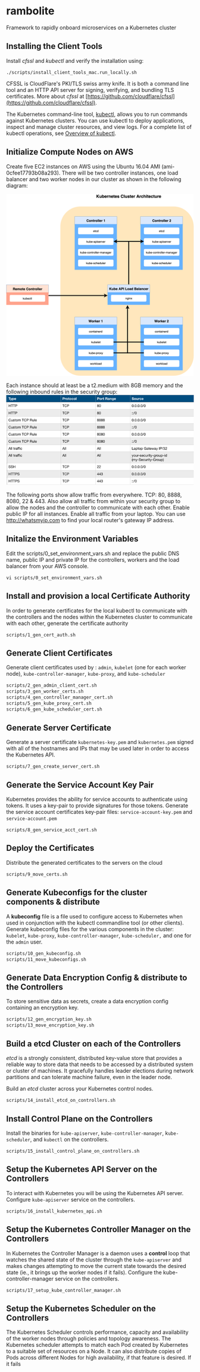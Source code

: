 # rambolite
Framework to rapidly onboard microservices on a Kubernetes cluster

## Installing the Client Tools
Install *cfssl* and *kubectl* and verify the installation using:

    ./scripts/install_client_tools_mac.run_locally.sh

CFSSL is CloudFlare's PKI/TLS swiss army knife. It is both a command line tool and an HTTP API server for signing, verifying, and bundling TLS certificates.  More about *cfssl* at [https://github.com/cloudflare/cfssl](https://github.com/cloudflare/cfssl). 

The Kubernetes command-line tool, [kubectl](https://kubernetes.io/docs/user-guide/kubectl/), allows you to run commands against Kubernetes clusters. You can use kubectl to deploy applications, inspect and manage cluster resources, and view logs. For a complete list of kubectl operations, see [Overview of kubectl](https://kubernetes.io/docs/reference/kubectl/overview/).


## Initialize Compute Nodes on AWS
Create five EC2 instances on AWS using the Ubuntu 16.04 AMI (ami-0cfee17793b08a293).  There will be two controller instances, one load balancer and two worker nodes in our cluster as shown in the following diagram:

![Cluster Architecture](https://github.com/skarlekar/rambolite/blob/master/images/Cluster-architecture.png)



Each instance should at least be a t2.medium with 8GB memory and the following inbound rules in the security group:
![Security Group Inbound Rules](https://github.com/skarlekar/rambolite/blob/master/images/inbound-rules.png)

The following ports show allow traffic from everywhere. TCP: 80, 8888, 8080, 22 & 443.
Also allow all traffic from within your security group to allow the nodes and the controller to communicate with each other. Enable public IP for all instances. Enable all traffic from your laptop. You can use http://whatsmyip.com to find your local router's gateway IP address.

## Initalize the Environment Variables
Edit the scripts/0_set_environment_vars.sh and replace the public DNS name, public IP and private IP for the controllers, workers and the load balancer from your AWS console.

    vi scripts/0_set_environment_vars.sh

## Install and provision a local Certificate Authority
In order to generate certificates for the local kubectl to communicate with the controllers and the nodes within the Kubernetes cluster to communicate with each other, generate the certificate authority

    scripts/1_gen_cert_auth.sh

## Generate Client Certificates
Generate client certificates used by : `admin`, `kubelet` (one for each worker node), `kube-controller-manager`, `kube-proxy`, and `kube-scheduler`

    scripts/2_gen_admin_client_cert.sh
    scripts/3_gen_worker_certs.sh
    scripts/4_gen_controller_manager_cert.sh
    scripts/5_gen_kube_proxy_cert.sh
    scripts/6_gen_kube_scheduler_cert.sh

## Generate Server Certificate
Generate a server certificate `kubernetes-key.pem` and `kubernetes.pem` signed with all of the hostnames and IPs that may be used later in order to access the Kubernetes API.

    scripts/7_gen_create_server_cert.sh


## Generate the Service Account Key Pair
 Kubernetes provides the ability for service accounts to authenticate using tokens. It uses a key-pair to provide signatures for those tokens. Generate the service account certificates  key-pair  files: `service-account-key.pem` and `service-account.pem`

    scripts/8_gen_service_acct_cert.sh

## Deploy the Certificates
Distribute the generated certificates to the servers on the cloud

    scripts/9_move_certs.sh

## Generate Kubeconfigs for the cluster components & distribute
A **kubeconfig** file is a file used to configure access to Kubernetes when used in conjunction with the kubectl commandline tool (or other clients). Generate kubeconfig files for the various components in the cluster: `kubelet`, `kube-proxy`, `kube-controller-manager`, `kube-scheduler,` and one for the `admin` user.

    scripts/10_gen_kubeconfig.sh
    scripts/11_move_kubeconfigs.sh

## Generate Data Encryption Config & distribute to the Controllers
To store sensitive data as secrets, create a data encryption config containing an encryption key.

    scripts/12_gen_encryption_key.sh
    scripts/13_move_encryption_key.sh

## Build a **etcd** Cluster on each of the Controllers
_etcd_ is a strongly consistent, distributed key-value store that provides a reliable way to store data that needs to be accessed by a distributed system or cluster of machines. It gracefully handles leader elections during network partitions and can tolerate machine failure, even in the leader node.

Build an *etcd* cluster across your Kubernetes control nodes.

    scripts/14_install_etcd_on_controllers.sh

## Install Control Plane on the Controllers
Install the binaries for `kube-apiserver`, `kube-controller-manager`, k`ube-scheduler`,  and `kubectl` on the controllers.

    scripts/15_install_control_plane_on_controllers.sh

## Setup the Kubernetes API Server on the Controllers
To interact with Kubernetes you will be using the Kubernetes API server. Configure `kube-apiserver` service on the controllers.

    scripts/16_install_kubernetes_api.sh

## Setup the Kubernetes Controller Manager on the Controllers
In Kubernetes the Controller Manager is a daemon uses a **control** loop that watches the shared state of the cluster through the `kube-apiserver` and makes changes attempting to move the current state towards the desired state (ie., it brings up the worker nodes if it fails). Configure the kube-controller-manager service on the controllers.

    scripts/17_setup_kube_controller_manager.sh

## Setup the Kubernetes Scheduler on the Controllers
The Kubernetes Scheduler controls performance, capacity and availability of the worker nodes through policies and topology awareness. The Kubernetes scheduler attempts to match each Pod created by Kubernetes to a suitable set of resources on a Node. It can also distribute copies of Pods across different Nodes for high availability, if that feature is desired. If it fails 











<!--stackedit_data:
eyJoaXN0b3J5IjpbLTExMTA5OTk5NjIsMTU3NDczMzUxOCwtMT
kxMzY5MTEzNSwtOTg3NzQ1OTAzLDQzMzM3MDU2LDE3MTc3NTQx
NTYsLTkxNDAzMTY2MiwtMjgyMTk4ODAsLTU3MjYyNDYxOV19
-->